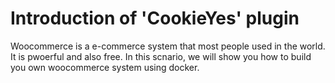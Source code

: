 # Introduction of 'CookieYes' plugin
Woocommerce is a e-commerce system that most people used in the world. It is pwoerful and also free.
In this scnario, we will show you how to build you own woocommerce system using docker.
